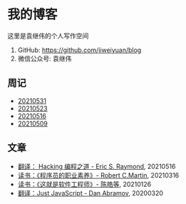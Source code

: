 # 我的博客

这里是袁继伟的个人写作空间

1. GitHub: https://github.com/jiweiyuan/blog
2. 微信公众号: 袁继伟

## 周记

- [20210531](./blog/weekly/20210531.md)
- [20210523](./blog/weekly/20210523.md)
- [20210516](./blog/weekly/20210516.md)
- [20210509](./blog/weekly/20210509.md)

## 文章

- [翻译： Hacking 编程之道 - Eric S. Raymond](./blog/articles/hacking-howto.md), 20210516
- [读书：《程序员的职业素养》- Robert C.Martin](./blog/articles/be-a-professional-programmer.md), 20210316
- [读书：《这就是软件工程师》- 陈皓等](./blog/articles/this-is-software-eginneer.md), 20210126
- [翻译：Just JavaScript - Dan Abramov](./blog/articles/just-javascript.md), 20200320



